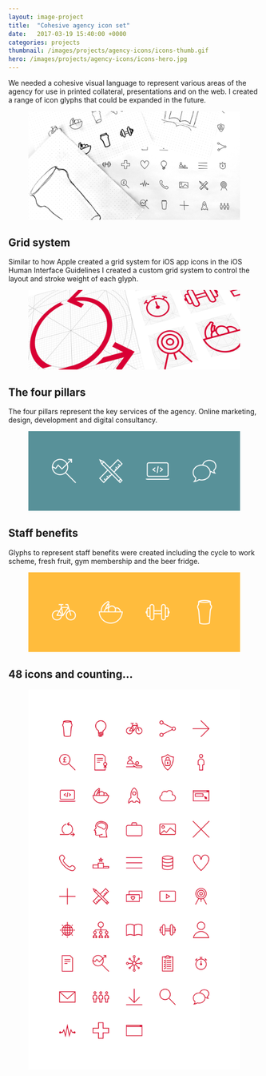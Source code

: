 ```yaml
---
layout: image-project
title:  "Cohesive agency icon set"
date:   2017-03-19 15:40:00 +0000
categories: projects
thumbnail: /images/projects/agency-icons/icons-thumb.gif
hero: /images/projects/agency-icons/icons-hero.jpg
---
```


We needed a cohesive visual language to represent various areas of the agency for use in printed collateral, presentations and on the web. I created a range of icon glyphs that could be expanded in the future.

<figure><img src="/images/projects/agency-icons/icons-sketches.png" alt="Early icon ideas and sketches" class="responsive"/></figure>

## Grid system
Similar to how Apple created a grid system for iOS app icons in the iOS Human Interface Guidelines I created a custom grid system to control the layout and stroke weight of each glyph.

<figure><img src="/images/projects/agency-icons/icons-layout.png" alt="The icon grid system" class="responsive"/></figure>

## The four pillars
The four pillars represent the key services of the agency. Online marketing, design, development and digital consultancy.

<figure><img src="/images/projects/agency-icons/icons-pillars.png" alt="Online marketing, design, development and digital consultancy" class="fixed"/></figure>

## Staff benefits
Glyphs to represent staff benefits were created including the cycle to work scheme, fresh fruit, gym membership and the beer fridge.

<figure><img src="/images/projects/agency-icons/icons-benefits.png" alt="Cycle to work scheme, fresh fruit, gym membership and beer fridge" class="fixed"/></figure>

## 48 icons and counting…

<figure><img src="/images/projects/agency-icons/icons-grid.jpg" alt="Full agency icon set grid" class="fixed"/></figure>